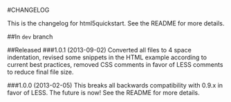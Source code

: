 #CHANGELOG

This is the changelog for html5quickstart. See the README for more details.

##In `dev` branch


##Released
###1.0.1 (2013-09-02)
Converted all files to 4 space indentation, revised some snippets in the HTML example according to current best practices, removed CSS comments in favor of LESS comments to reduce final file size.

###1.0.0 (2013-02-05)
This breaks all backwards compatibility with 0.9.x in favor of LESS. The future is now! See the README for more details.

